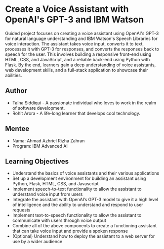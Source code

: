 # Create a Voice Assistant with OpenAI's GPT-3 and IBM Watson

Guided project focuses on creating a voice assistant using OpenAI's GPT-3 for natural language understanding and IBM Watson's Speech Libraries for voice interaction. The assistant takes voice input, converts it to text, processes it with GPT-3 for responses, and converts the responses back to speech for the user. This involves building a responsive front-end using HTML, CSS, and JavaScript, and a reliable back-end using Python with Flask. By the end, learners gain a deep understanding of voice assistants, web development skills, and a full-stack application to showcase their abilities.

## Author
- Talha Siddiqui - A passionate individual who loves to work in the realm of software development.
- Rohit Arora - A life-long learner that develops cool technology.

## Mentee
- Nama: Ahmad Azhriel Rizha Zahran
- Program: IBM Advanced AI
  
## Learning Objectives
- Understand the basics of voice assistants and their various applications
- Set up a development environment for building an assistant using Python, Flask, HTML, CSS, and Javascript
- Implement speech-to-text functionality to allow the assistant to understand voice input from users
- Integrate the assistant with OpenAI’s GPT-3 model to give it a high level of intelligence and the ability to understand and respond to user requests
- Implement text-to-speech functionality to allow the assistant to communicate with users through voice output
- Combine all of the above components to create a functioning assistant that can take voice input and provide a spoken response
- (Optional) Understand how to deploy the assistant to a web server for use by a wider audience
